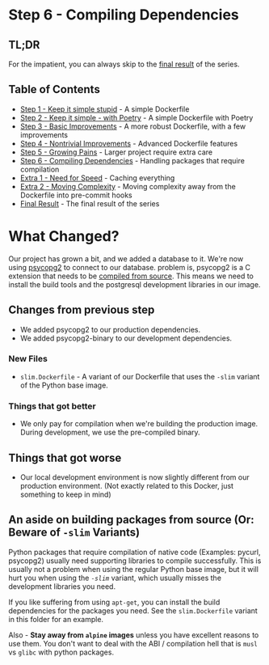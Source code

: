 # Step 6 - Compiling Dependencies

## TL;DR

For the impatient, you can always skip to the [final result](/README.md#final-result) of the series.

## Table of Contents

* [Step 1 - Keep it simple stupid](/step-1-kiss-requirements/README.md) - A simple Dockerfile
* [Step 2 - Keep it simple - with Poetry](/step-2-kiss-poetry/README.md) - A simple Dockerfile with Poetry
* [Step 3 - Basic Improvements](/step-3-basic-improvements/README.md) - A more robust Dockerfile, with a few
  improvements
* [Step 4 - Nontrivial Improvements](/step-4-nontrivial-improvements/README.md) - Advanced Dockerfile features
* [Step 5 - Growing Pains](/step-5-larger-project/README.md) - Larger project require extra care
* [Step 6 - Compiling Dependencies](/step-6-compiling-dependencies/README.md) - Handling packages that require
  compilation
* [Extra 1 - Need for Speed](/extra-1-need-for-speed/README.md) - Caching everything
* [Extra 2 - Moving Complexity](/extra-2-pre-commit/README.md) - Moving complexity away from the Dockerfile into
  pre-commit hooks
* [Final Result](/README.md#final-result) - The final result of the series

# What Changed?

Our project has grown a bit, and we added a database to it. We're now
using [psycopg2](https://pypi.org/project/psycopg2/)
to connect to our database. problem is, psycopg2 is a C extension that needs to
be [compiled from source](https://www.psycopg.org/docs/install.html#psycopg-vs-psycopg-binary). This means we
need to install the build tools and the postgresql development libraries in our image.

## Changes from previous step

* We added psycopg2 to our production dependencies.
* We added psycopg2-binary to our development dependencies.

### New Files

* `slim.Dockerfile` - A variant of our Dockerfile that uses the `-slim` variant of the Python base image.

### Things that got better

* We only pay for compilation when we're building the production image. During development, we use the pre-compiled
  binary.

## Things that got worse

* Our local development environment is now slightly different from our production environment. (Not exactly related to
  this Docker, just something to keep in mind)

## An aside on building packages from source (Or: Beware of `-slim` Variants)

Python packages that require compilation of native code (Examples: pycurl, psycopg2) usually need supporting libraries
to compile successfully. This is usually not a problem when using the regular Python base image, but it will hurt you
when using the _`-slim`_ variant, which usually misses the development libraries you need.

If you like suffering from using `apt-get`, you can install the build dependencies for the packages you need. See the
`slim.Dockerfile` variant in this folder for an example.

Also - **Stay away from `alpine` images** unless you have excellent reasons to use them. You don't want to deal with the
ABI / compilation hell that is `musl` vs `glibc` with python packages.
